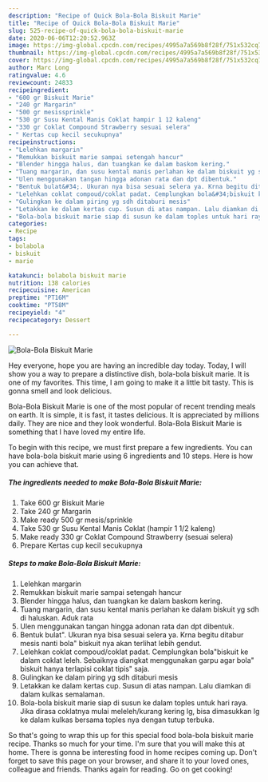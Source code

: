 ```yaml
---
description: "Recipe of Quick Bola-Bola Biskuit Marie"
title: "Recipe of Quick Bola-Bola Biskuit Marie"
slug: 525-recipe-of-quick-bola-bola-biskuit-marie
date: 2020-06-06T12:20:52.963Z
image: https://img-global.cpcdn.com/recipes/4995a7a569b8f28f/751x532cq70/bola-bola-biskuit-marie-foto-resep-utama.jpg
thumbnail: https://img-global.cpcdn.com/recipes/4995a7a569b8f28f/751x532cq70/bola-bola-biskuit-marie-foto-resep-utama.jpg
cover: https://img-global.cpcdn.com/recipes/4995a7a569b8f28f/751x532cq70/bola-bola-biskuit-marie-foto-resep-utama.jpg
author: Marc Long
ratingvalue: 4.6
reviewcount: 24833
recipeingredient:
- "600 gr Biskuit Marie"
- "240 gr Margarin"
- "500 gr mesissprinkle"
- "530 gr Susu Kental Manis Coklat hampir 1 12 kaleng"
- "330 gr Coklat Compound Strawberry sesuai selera"
- " Kertas cup kecil secukupnya"
recipeinstructions:
- "Lelehkan margarin"
- "Remukkan biskuit marie sampai setengah hancur"
- "Blender hingga halus, dan tuangkan ke dalam baskom kering."
- "Tuang margarin, dan susu kental manis perlahan ke dalam biskuit yg sdh di haluskan. Aduk rata"
- "Ulen menggunakan tangan hingga adonan rata dan dpt dibentuk."
- "Bentuk bulat&#34;. Ukuran nya bisa sesuai selera ya. Krna begitu ditabur mesis nanti bola&#34; biskuit nya akan terlihat lebih gendut."
- "Lelehkan coklat compoud/coklat padat. Cemplungkan bola&#34;biskuit ke dalam coklat leleh. Sebaiknya diangkat menggunakan garpu agar bola&#34; biskuit hanya terlapisi coklat tipis&#34; saja."
- "Gulingkan ke dalam piring yg sdh ditaburi mesis"
- "Letakkan ke dalam kertas cup. Susun di atas nampan. Lalu diamkan di dalam kulkas semalaman."
- "Bola-bola biskuit marie siap di susun ke dalam toples untuk hari raya. Jika dirasa coklatnya mulai meleleh/kurang kering lg, bisa dimasukkan lg ke dalam kulkas bersama toples nya dengan tutup terbuka."
categories:
- Recipe
tags:
- bolabola
- biskuit
- marie

katakunci: bolabola biskuit marie 
nutrition: 138 calories
recipecuisine: American
preptime: "PT16M"
cooktime: "PT58M"
recipeyield: "4"
recipecategory: Dessert

---
```



![Bola-Bola Biskuit Marie](https://img-global.cpcdn.com/recipes/4995a7a569b8f28f/751x532cq70/bola-bola-biskuit-marie-foto-resep-utama.jpg)

Hey everyone, hope you are having an incredible day today. Today, I will show you a way to prepare a distinctive dish, bola-bola biskuit marie. It is one of my favorites. This time, I am going to make it a little bit tasty. This is gonna smell and look delicious.

Bola-Bola Biskuit Marie is one of the most popular of recent trending meals on earth. It is simple, it is fast, it tastes delicious. It is appreciated by millions daily. They are nice and they look wonderful. Bola-Bola Biskuit Marie is something that I have loved my entire life.




To begin with this recipe, we must first prepare a few ingredients. You can have bola-bola biskuit marie using 6 ingredients and 10 steps. Here is how you can achieve that.

<!--inarticleads1-->

##### The ingredients needed to make Bola-Bola Biskuit Marie:

1. Take 600 gr Biskuit Marie
1. Take 240 gr Margarin
1. Make ready 500 gr mesis/sprinkle
1. Take 530 gr Susu Kental Manis Coklat (hampir 1 1/2 kaleng)
1. Make ready 330 gr Coklat Compound Strawberry (sesuai selera)
1. Prepare  Kertas cup kecil secukupnya




<!--inarticleads2-->

##### Steps to make Bola-Bola Biskuit Marie:

1. Lelehkan margarin
1. Remukkan biskuit marie sampai setengah hancur
1. Blender hingga halus, dan tuangkan ke dalam baskom kering.
1. Tuang margarin, dan susu kental manis perlahan ke dalam biskuit yg sdh di haluskan. Aduk rata
1. Ulen menggunakan tangan hingga adonan rata dan dpt dibentuk.
1. Bentuk bulat&#34;. Ukuran nya bisa sesuai selera ya. Krna begitu ditabur mesis nanti bola&#34; biskuit nya akan terlihat lebih gendut.
1. Lelehkan coklat compoud/coklat padat. Cemplungkan bola&#34;biskuit ke dalam coklat leleh. Sebaiknya diangkat menggunakan garpu agar bola&#34; biskuit hanya terlapisi coklat tipis&#34; saja.
1. Gulingkan ke dalam piring yg sdh ditaburi mesis
1. Letakkan ke dalam kertas cup. Susun di atas nampan. Lalu diamkan di dalam kulkas semalaman.
1. Bola-bola biskuit marie siap di susun ke dalam toples untuk hari raya. Jika dirasa coklatnya mulai meleleh/kurang kering lg, bisa dimasukkan lg ke dalam kulkas bersama toples nya dengan tutup terbuka.




So that's going to wrap this up for this special food bola-bola biskuit marie recipe. Thanks so much for your time. I'm sure that you will make this at home. There is gonna be interesting food in home recipes coming up. Don't forget to save this page on your browser, and share it to your loved ones, colleague and friends. Thanks again for reading. Go on get cooking!

